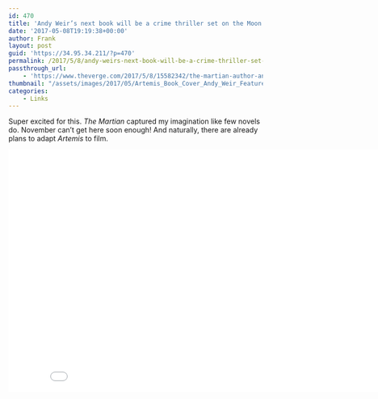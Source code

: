 ```yaml
---
id: 470
title: 'Andy Weir’s next book will be a crime thriller set on the Moon'
date: '2017-05-08T19:19:38+00:00'
author: Frank
layout: post
guid: 'https://34.95.34.211/?p=470'
permalink: /2017/5/8/andy-weirs-next-book-will-be-a-crime-thriller-set-on-the-moon/
passthrough_url:
    - 'https://www.theverge.com/2017/5/8/15582342/the-martian-author-andy-weir-artemis-book?utm_campaign=theverge&utm_content=chorus&utm_medium=social&utm_source=twitter'
thumbnail: "/assets/images/2017/05/Artemis_Book_Cover_Andy_Weir_Featured_Image_970x545.webp"
categories:
    - Links
---
```


Super excited for this. *The Martian* captured my imagination like few novels do. November can’t get here soon enough! And naturally, there are already plans to adapt *Artemis* to film.

 <iframe allowfullscreen="" frameborder="0" height="480" scrolling="no" src="//www.youtube.com/embed/Jf0-zPMhDA4?wmode=opaque&enablejsapi=1" width="854">  
</iframe>